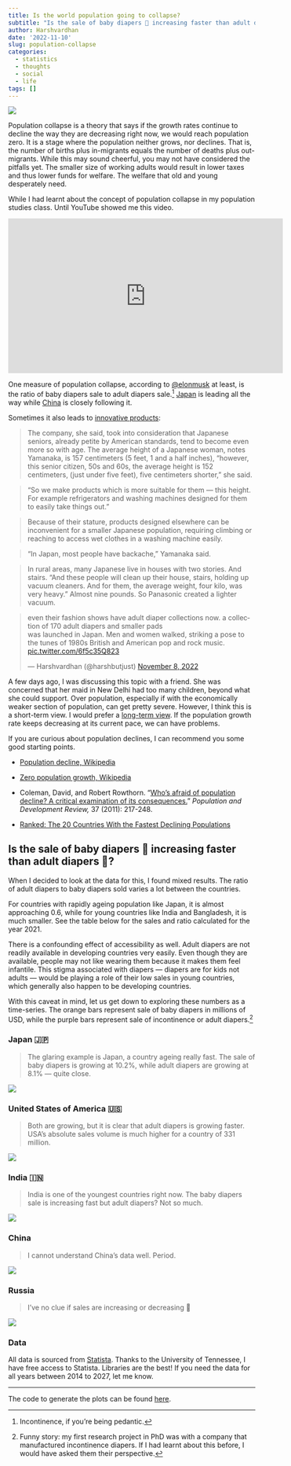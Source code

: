 ```yaml
---
title: Is the world population going to collapse?
subtitle: "Is the sale of baby diapers 👶 increasing faster than adult diapers 🧓?"
author: Harshvardhan
date: '2022-11-10'
slug: population-collapse
categories:
  - statistics
  - thoughts
  - social
  - life
tags: []
---
```


<script src="{{< blogdown/postref >}}index_files/twitter-widget/widgets.js"></script>
<script src="{{< blogdown/postref >}}index_files/core-js/shim.min.js"></script>
<script src="{{< blogdown/postref >}}index_files/react/react.min.js"></script>
<script src="{{< blogdown/postref >}}index_files/react/react-dom.min.js"></script>
<script src="{{< blogdown/postref >}}index_files/reactwidget/react-tools.js"></script>
<script src="{{< blogdown/postref >}}index_files/htmlwidgets/htmlwidgets.js"></script>
<script src="{{< blogdown/postref >}}index_files/reactable-binding/reactable.js"></script>

![](images/Screenshot%202022-11-10%20at%208.32.15%20PM.png)

Population collapse is a theory that says if the growth rates continue to decline the way they are decreasing right now, we would reach population zero. It is a stage where the population neither grows, nor declines. That is, the number of births plus in-migrants equals the number of deaths plus out-migrants. While this may sound cheerful, you may not have considered the pitfalls yet. The smaller size of working adults would result in lower taxes and thus lower funds for welfare. The welfare that old and young desperately need.

While I had learnt about the concept of population collapse in my population studies class. Until YouTube showed me this video.

<iframe width="560" height="315" src="https://www.youtube.com/embed/_U2kR6TOQcY" title="YouTube video player" frameborder="0" allow="accelerometer; autoplay; clipboard-write; encrypted-media; gyroscope; picture-in-picture" allowfullscreen>
</iframe>

One measure of population collapse, according to [@elonmusk](https://twitter.com/elonmusk) at least, is the ratio of baby diapers sale to adult diapers sale.[^1] [Japan](https://www.wikiwand.com/en/Aging_of_Japan) is leading all the way while [China](https://www.wikiwand.com/en/Aging_of_China) is closely following it.

Sometimes it also leads to [innovative products](https://www.marketplace.org/2016/08/29/japans-changing-culture/):

> The company, she said, took into consideration that Japanese seniors, already petite by American standards, tend to become even more so with age. The average height of a Japanese woman, notes Yamanaka, is 157 centimeters (5 feet, 1 and a half inches), “however, this senior citizen, 50s and 60s, the average height is 152 centimeters, (just under five feet), five centimeters shorter,” she said.

> “So we make products which is more suitable for them — this height. For example refrigerators and washing machines designed for them to easily take things out.”

> Because of their stature, products designed elsewhere can be inconvenient for a smaller Japanese population, requiring climbing or reaching to access wet clothes in a washing machine easily.

> “In Japan, most people have backache,” Yamanaka said.

> In rural areas, many Japanese live in houses with two stories. And stairs. “And these people will clean up their house, stairs, holding up vacuum cleaners. And for them, the average weight, four kilo, was very heavy.” Almost nine pounds. So Panasonic created a lighter vacuum.

<blockquote class="twitter-tweet" data-width="550" data-lang="en" data-dnt="true" data-theme="light"><p lang="en" dir="ltr">even their fashion shows have adult diaper collections now. a collection of 170 adult diapers and smaller pads <br> was launched in Japan. Men and women walked, striking a pose to the tunes of 1980s British and American pop and rock music. <a href="https://t.co/6f5c35Q823">pic.twitter.com/6f5c35Q823</a></p>&mdash; Harshvardhan (@harshbutjust) <a href="https://twitter.com/harshbutjust/status/1589866512890093568?ref_src=twsrc%5Etfw">November 8, 2022</a></blockquote>

A few days ago, I was discussing this topic with a friend. She was concerned that her maid in New Delhi had too many children, beyond what she could support. Over population, especially if with the economically weaker section of population, can get pretty severe. However, I think this is a short-term view. I would prefer a [long-term view](https://www.wikiwand.com/en/Longtermism). If the population growth rate keeps decreasing at its current pace, we can have problems.

If you are curious about population declines, I can recommend you some good starting points.

- [Population decline, Wikipedia](https://www.wikiwand.com/en/Population_decline)

- [Zero population growth, Wikipedia](https://www.wikiwand.com/en/Zero_population_growth)

- Coleman, David, and Robert Rowthorn. “[Who’s afraid of population decline? A critical examination of its consequences.](https://onlinelibrary.wiley.com/doi/epdf/10.1111/j.1728-4457.2011.00385.x)” *Population and Development Review,* 37 (2011): 217-248.

- [Ranked: The 20 Countries With the Fastest Declining Populations](https://www.visualcapitalist.com/ranked-the-20-countries-with-the-fastest-declining-populations/)

## Is the sale of baby diapers 👶 increasing faster than adult diapers 🧓?

When I decided to look at the data for this, I found mixed results. The ratio of adult diapers to baby diapers sold varies a lot between the countries.

For countries with rapidly ageing population like Japan, it is almost approaching 0.6, while for young countries like India and Bangladesh, it is much smaller. See the table below for the sales and ratio calculated for the year 2021.

<div id="htmlwidget-1" class="reactable html-widget" style="width:auto;height:auto;"></div>
<script type="application/json" data-for="htmlwidget-1">{"x":{"tag":{"name":"Reactable","attribs":{"data":{"country":["Australia","Bangladesh","Brazil","China","India","Norway","Israel","Russia","USA","Japan"],"baby":[370.3,493.9,1010,8900,5540,83.99,109.1,830,7170,1300],"adult":[211.6,116.5,160,730,1430,43.95,62.95,228.6,3560,830],"ratio":[0.57,0.24,0.16,0.08,0.26,0.52,0.58,0.28,0.5,0.64]},"columns":[{"accessor":"country","name":"Country","type":"character"},{"accessor":"baby","name":"Baby Diapers","type":"numeric","format":{"cell":{"prefix":"$","digits":0,"separators":true},"aggregated":{"prefix":"$","digits":0,"separators":true}}},{"accessor":"adult","name":"Adult Diapers","type":"numeric","format":{"cell":{"prefix":"$","digits":0,"separators":true},"aggregated":{"prefix":"$","digits":0,"separators":true}}},{"accessor":"ratio","name":"Ratio of Sales","type":"numeric"}],"defaultSortDesc":true,"defaultSorted":[{"id":"ratio","desc":true}],"defaultPageSize":10,"paginationType":"numbers","showPageInfo":true,"minRows":1,"dataKey":"dcb4ee0ed267a71e6e4b89357bd27f5c"},"children":[]},"class":"reactR_markup"},"evals":[],"jsHooks":[]}</script>

There is a confounding effect of accessibility as well. Adult diapers are not readily available in developing countries very easily. Even though they are available, people may not like wearing them because it makes them feel infantile. This stigma associated with diapers — diapers are for kids not adults — would be playing a role of their low sales in young countries, which generally also happen to be developing countries.

With this caveat in mind, let us get down to exploring these numbers as a time-series. The orange bars represent sale of baby diapers in millions of USD, while the purple bars represent sale of incontinence or adult diapers.[^2]

### Japan 🇯🇵

> The glaring example is Japan, a country ageing really fast. The sale of baby diapers is growing at 10.2%, while adult diapers are growing at 8.1% — quite close.

![](images/japan.png)

### United States of America 🇺🇸

> Both are growing, but it is clear that adult diapers is growing faster. USA’s absolute sales volume is much higher for a country of 331 million.

![](images/usa.png)

### India 🇮🇳

> India is one of the youngest countries right now. The baby diapers sale is increasing fast but adult diapers? Not so much.

![](images/india.png)

### China

> I cannot understand China’s data well. Period.

![](images/china.png)

### Russia

> I’ve no clue if sales are increasing or decreasing 🤷

![](images/russia.png)

### Data

All data is sourced from [Statista](https://www-statista-com.utk.idm.oclc.org/outlook/cmo/tissue-hygiene-paper/united-states#revenue). Thanks to the University of Tennessee, I have free access to Statista. Libraries are the best! If you need the data for all years between 2014 to 2027, let me know.

------------------------------------------------------------------------

The code to generate the plots can be found [here](https://gist.github.com/harshvardhaniimi/2d47c68f1d2e06778c3a1094b1a0acc7).

[^1]: Incontinence, if you’re being pedantic.

[^2]: Funny story: my first research project in PhD was with a company that manufactured incontinence diapers. If I had learnt about this before, I would have asked them their perspective.

